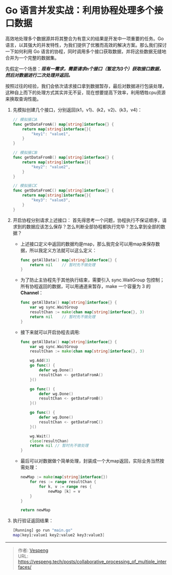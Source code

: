 # Go 语言并发实战：利用协程处理多个接口数据


高效地处理多个数据源并将其整合为有意义的结果是开发中一项重要的任务。Go 语言，以其强大的并发特性，为我们提供了优雅而高效的解决方案。那么我们探讨一下如何利用 Go 语言的协程，同时调用多个接口获取数据，并将这些数据无缝地合并为一个完整的数据集。
<!--more-->
先假定一个场景：***现有一需求，需要请求n个接口（暂定为3个）获取接口数据，然后对数据进行二次处理并返回。***

按照过往的经验，我们会依次请求接口拿到数据暂存，最后对数据进行包装处理，这种自上而下的处理方式其实并无不妥，现在想要提高下效率，利用牺牲cpu资源来换取查询性能。

1. 先模拟创建几个接口，分别返回(k1，v1)、(k2，v2)、(k3，v4)：

   ```go {data-open=true}
   // 模拟接口A
   func getDataFromA() map[string]interface{} {
       return map[string]interface{}{
           "key1": "value1",
       }
   }
   
   // 模拟接口B
   func getDataFromB() map[string]interface{} {
       return map[string]interface{}{
           "key2": "value2",
       }
   }
   
   // 模拟接口C
   func getDataFromC() map[string]interface{} {
       return map[string]interface{}{
           "key3": "value3",
       }
   }
   ```

2. 开启协程分别请求上述接口：
   首先得思考一个问题，协程执行不保证顺序，请求到的数据应该怎么保存？怎么判断全部协程都执行完毕？怎么拿到全部的数据？

    - 上述接口定义中返回的数据均是map，那么我完全可以用map来保存数据，所以我定义方法就可以这么定义：

      ```go
      func getAllData() map[string]interface{} {
          return nil    // 暂时先不做处理
      }
      ```

    - 为了防止主协程先于其他执行结束，需要引入 sync.WaitGroup 包控制；所有协程返回的数据，可以用通道来暂存，make 一个容量为 3 的 **Channel**：

      ```go
      func getAllData() map[string]interface{} {
          var wg sync.WaitGroup
          resultChan := make(chan map[string]interface{}, 3)
          return nil    // 暂时先不做处理
      }
      ```

    - 接下来就可以开启协程去调用:

      ```go {data-open=true}
      func getAllData() map[string]interface{} {
          var wg sync.WaitGroup
          resultChan := make(chan map[string]interface{}, 3)
      
          wg.Add(3)
          go func() {
              defer wg.Done()
              resultChan <- getDataFromA()
          }()
      
          go func() {
              defer wg.Done()
              resultChan <- getDataFromB()
          }()
      
          go func() {
              defer wg.Done()
              resultChan <- getDataFromC()
          }()
      
          wg.Wait()
          close(resultChan)
          return nil // 暂时先不做处理
      }
      ```

    - 最后可以对数据做个简单处理，封装成一个大map返回，实际业务当然按需处理：

      ```go
      newMap := make(map[string]interface{})
          for res := range resultChan {
              for k, v := range res {
                  newMap [k] = v
          }
      }
      
      return newMap
      ```

3. 执行验证返回结果：

   ```bash
   [Running] go run "main.go"
   map[key1:value1 key2:value2 key3:value3]
   ```

---

> 作者: [Vespeng](https://github.com/vespeng/)  
> URL: https://vespeng.tech/posts/collaborative_processing_of_multiple_interfaces/  


